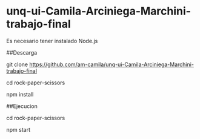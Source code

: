 # unq-ui-Camila-Arciniega-Marchini-trabajo-final
Es necesario tener instalado Node.js

##Descarga

git clone https://github.com/am-camila/unq-ui-Camila-Arciniega-Marchini-trabajo-final

cd rock-paper-scissors

npm install

##Ejecucion

cd rock-paper-scissors

npm start

